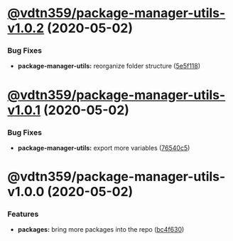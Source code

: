 # [@vdtn359/package-manager-utils-v1.0.2](https://github.com/vdtn359/vdtn359-os/compare/@vdtn359/package-manager-utils-v1.0.1...@vdtn359/package-manager-utils-v1.0.2) (2020-05-02)


### Bug Fixes

* **package-manager-utils:** reorganize folder structure ([5e5f118](https://github.com/vdtn359/vdtn359-os/commit/5e5f118b5fc62c99d5b6193ecaf6fc5b88ba5002))

# [@vdtn359/package-manager-utils-v1.0.1](https://github.com/vdtn359/vdtn359-os/compare/@vdtn359/package-manager-utils-v1.0.0...@vdtn359/package-manager-utils-v1.0.1) (2020-05-02)


### Bug Fixes

* **package-manager-utils:** export more variables ([76540c5](https://github.com/vdtn359/vdtn359-os/commit/76540c5d79a32cf9827216915871f9cc2cbe2603))

# @vdtn359/package-manager-utils-v1.0.0 (2020-05-02)


### Features

* **packages:** bring more packages into the repo ([bc4f630](https://github.com/vdtn359/vdtn359-os/commit/bc4f6306538a5192ffb757b06c8cf9bf22d5e3bf))
